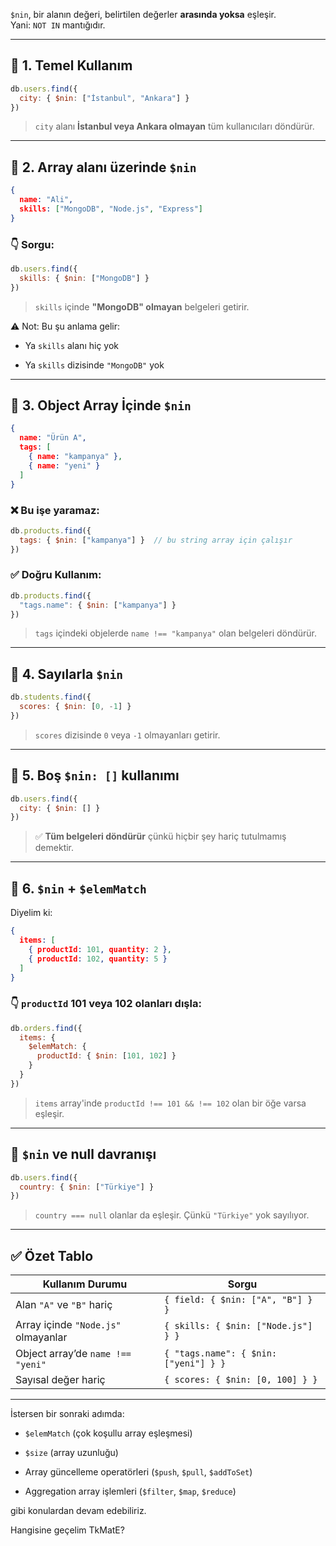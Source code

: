
`$nin`, bir alanın değeri, belirtilen değerler **arasında yoksa** eşleşir.  
Yani: `NOT IN` mantığıdır.

---

## 🔹 1. **Temel Kullanım**

```js
db.users.find({
  city: { $nin: ["İstanbul", "Ankara"] }
})
```

> `city` alanı **İstanbul veya Ankara olmayan** tüm kullanıcıları döndürür.

---

## 🔹 2. **Array alanı üzerinde `$nin`**

```json
{
  name: "Ali",
  skills: ["MongoDB", "Node.js", "Express"]
}
```

### 👇 Sorgu:

```js
db.users.find({
  skills: { $nin: ["MongoDB"] }
})
```

> `skills` içinde **"MongoDB" olmayan** belgeleri getirir.

⚠️ Not: Bu şu anlama gelir:

- Ya `skills` alanı hiç yok
    
- Ya `skills` dizisinde `"MongoDB"` yok
    

---

## 🔹 3. **Object Array İçinde `$nin`**

```json
{
  name: "Ürün A",
  tags: [
    { name: "kampanya" },
    { name: "yeni" }
  ]
}
```

### ❌ Bu işe yaramaz:

```js
db.products.find({
  tags: { $nin: ["kampanya"] }  // bu string array için çalışır
})
```

### ✅ Doğru Kullanım:

```js
db.products.find({
  "tags.name": { $nin: ["kampanya"] }
})
```

> `tags` içindeki objelerde `name !== "kampanya"` olan belgeleri döndürür.

---

## 🔹 4. **Sayılarla `$nin`**

```js
db.students.find({
  scores: { $nin: [0, -1] }
})
```

> `scores` dizisinde `0` veya `-1` olmayanları getirir.

---

## 🔹 5. **Boş `$nin: []` kullanımı**

```js
db.users.find({
  city: { $nin: [] }
})
```

> ✅ **Tüm belgeleri döndürür** çünkü hiçbir şey hariç tutulmamış demektir.

---

## 🔹 6. `$nin` + `$elemMatch`

Diyelim ki:

```json
{
  items: [
    { productId: 101, quantity: 2 },
    { productId: 102, quantity: 5 }
  ]
}
```

### 👇 `productId` 101 veya 102 olanları dışla:

```js
db.orders.find({
  items: {
    $elemMatch: {
      productId: { $nin: [101, 102] }
    }
  }
})
```

> `items` array'inde `productId !== 101 && !== 102` olan bir öğe varsa eşleşir.

---

## 🧠 `$nin` ve null davranışı

```js
db.users.find({
  country: { $nin: ["Türkiye"] }
})
```

> `country === null` olanlar da eşleşir. Çünkü `"Türkiye"` yok sayılıyor.

---

## ✅ Özet Tablo

|Kullanım Durumu|Sorgu|
|---|---|
|Alan `"A"` ve `"B"` hariç|`{ field: { $nin: ["A", "B"] } }`|
|Array içinde `"Node.js"` olmayanlar|`{ skills: { $nin: ["Node.js"] } }`|
|Object array’de `name !== "yeni"`|`{ "tags.name": { $nin: ["yeni"] } }`|
|Sayısal değer hariç|`{ scores: { $nin: [0, 100] } }`|

---

İstersen bir sonraki adımda:

- `$elemMatch` (çok koşullu array eşleşmesi)
    
- `$size` (array uzunluğu)
    
- Array güncelleme operatörleri (`$push`, `$pull`, `$addToSet`)
    
- Aggregation array işlemleri (`$filter`, `$map`, `$reduce`)
    

gibi konulardan devam edebiliriz.

Hangisine geçelim TkMatE?